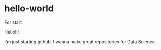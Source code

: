 # hello-world
For start

Hello!!!

I'm just starting github.
I wanna make great repositories for Data Science.
